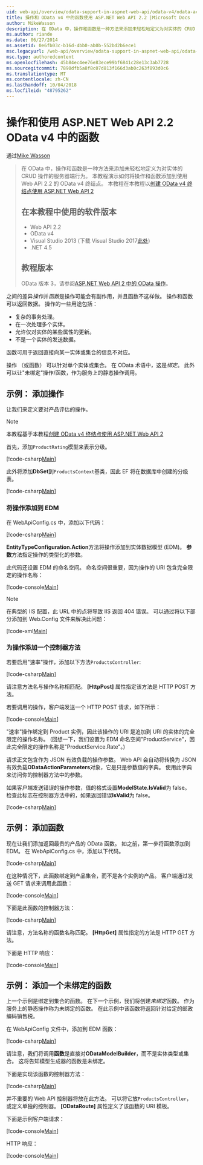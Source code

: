 ```yaml
---
uid: web-api/overview/odata-support-in-aspnet-web-api/odata-v4/odata-actions-and-functions
title: 操作和 OData v4 中的函数使用 ASP.NET Web API 2.2 |Microsoft Docs
author: MikeWasson
description: 在 OData 中，操作和函数是一种方法来添加未轻松地定义为对实体的 CRUD 操作的服务器端行为。 本教程演示如何...
ms.author: riande
ms.date: 06/27/2014
ms.assetid: 0e6fb03c-b16d-4bb0-ab0b-552bd2b6ece1
msc.legacyurl: /web-api/overview/odata-support-in-aspnet-web-api/odata-v4/odata-actions-and-functions
msc.type: authoredcontent
ms.openlocfilehash: 45b84ec4ee76e83ece99bf6841c28e13c3ab7728
ms.sourcegitcommit: 7890dfb5a8f8c07d813f166d3ab0c263f893d0c6
ms.translationtype: MT
ms.contentlocale: zh-CN
ms.lasthandoff: 10/04/2018
ms.locfileid: "48795262"
---
```

<a name="actions-and-functions-in-odata-v4-using-aspnet-web-api-22"></a>操作和使用 ASP.NET Web API 2.2 OData v4 中的函数
====================
通过[Mike Wasson](https://github.com/MikeWasson)

> 在 OData 中，操作和函数是一种方法来添加未轻松地定义为对实体的 CRUD 操作的服务器端行为。 本教程演示如何将操作和函数添加到使用 Web API 2.2 的 OData v4 终结点。 本教程在本教程以[创建 OData v4 终结点使用 ASP.NET Web API 2](create-an-odata-v4-endpoint.md)
>
> ## <a name="software-versions-used-in-the-tutorial"></a>在本教程中使用的软件版本
>
> - Web API 2.2
> - OData v4
> - Visual Studio 2013 (下载 Visual Studio 2017[此处](https://visualstudio.microsoft.com/downloads/?utm_medium=microsoft&utm_source=docs.microsoft.com&utm_campaign=button+cta&utm_content=download+vs2017))
> - .NET 4.5
>
> ## <a name="tutorial-versions"></a>教程版本
>
> OData 版本 3，请参阅[ASP.NET Web API 2 中的 OData 操作](../odata-v3/odata-actions.md)。

之间的差异*操作*并*函数*是操作可能会有副作用，并且函数不这样做。 操作和函数可以返回数据。 操作的一些用途包括：

- 复杂的事务处理。
- 在一次处理多个实体。
- 允许仅对实体的某些属性的更新。
- 不是一个实体的发送数据。

函数可用于返回直接向某一实体或集合的信息不对应。

操作 （或函数） 可以针对单个实体或集合。 在 OData 术语中，这是*绑定*。 此外可以让&quot;未绑定&quot;操作/函数，作为服务上的静态操作调用。

## <a name="example-adding-an-action"></a>示例： 添加操作

让我们来定义要对产品评估的操作。

> [!NOTE]
> 本教程基于本教程[创建 OData v4 终结点使用 ASP.NET Web API 2](create-an-odata-v4-endpoint.md)


首先，添加`ProductRating`模型来表示分级。

[!code-csharp[Main](odata-actions-and-functions/samples/sample1.cs)]

此外将添加**DbSet**到`ProductsContext`基类，因此 EF 将在数据库中创建的分级表。

[!code-csharp[Main](odata-actions-and-functions/samples/sample2.cs)]

### <a name="add-the-action-to-the-edm"></a>将操作添加到 EDM

在 WebApiConfig.cs 中，添加以下代码：

[!code-csharp[Main](odata-actions-and-functions/samples/sample3.cs)]

**EntityTypeConfiguration.Action**方法将操作添加到实体数据模型 (EDM)。 **参数**方法指定操作的类型化的参数。

此代码还设置 EDM 的命名空间。 命名空间很重要，因为操作的 URI 包含完全限定的操作名称：

[!code-console[Main](odata-actions-and-functions/samples/sample4.cmd)]

> [!NOTE]
> 在典型的 IIS 配置，此 URL 中的点将导致 IIS 返回 404 错误。 可以通过将以下部分添加到 Web.Config 文件来解决此问题：

[!code-xml[Main](odata-actions-and-functions/samples/sample5.xml)]

### <a name="add-a-controller-method-for-the-action"></a>为操作添加一个控制器方法

若要启用&quot;速率&quot;操作，添加以下方法`ProductsController`:

[!code-csharp[Main](odata-actions-and-functions/samples/sample6.cs)]

请注意方法名与操作名称相匹配。 **[HttpPost]** 属性指定该方法是 HTTP POST 方法。

若要调用的操作，客户端发送一个 HTTP POST 请求，如下所示：

[!code-console[Main](odata-actions-and-functions/samples/sample7.cmd)]

&quot;速率&quot;操作绑定到 Product 实例，因此该操作的 URI 是追加到 URI 的实体的完全限定的操作名称。 (回想一下，我们设置为 EDM 命名空间&quot;ProductService&quot;，因此完全限定的操作名称是&quot;ProductService.Rate&quot;。)

请求正文包含作为 JSON 有效负载的操作参数。 Web API 会自动将转换为 JSON 有效负载**ODataActionParameters**对象，它是只是参数值的字典。 使用此字典来访问你的控制器方法中的参数。

如果客户端发送错误的操作参数，值的格式设置**ModelState.IsValid**为 false。 检查此标志在控制器方法中的，如果返回错误**IsValid**为 false。

[!code-csharp[Main](odata-actions-and-functions/samples/sample8.cs)]

## <a name="example-adding-a-function"></a>示例： 添加函数

现在让我们添加返回最贵的产品的 OData 函数。 如之前，第一步将函数添加到 EDM。 在 WebApiConfig.cs 中，添加以下代码。

[!code-csharp[Main](odata-actions-and-functions/samples/sample9.cs)]

在这种情况下，此函数绑定到产品集合，而不是各个实例的产品。 客户端通过发送 GET 请求来调用此函数：

[!code-console[Main](odata-actions-and-functions/samples/sample10.cmd)]

下面是此函数的控制器方法：

[!code-csharp[Main](odata-actions-and-functions/samples/sample11.cs)]

请注意，方法名称的函数名称匹配。 **[HttpGet]** 属性指定的方法是 HTTP GET 方法。

下面是 HTTP 响应：

[!code-console[Main](odata-actions-and-functions/samples/sample12.cmd)]

## <a name="example-adding-an-unbound-function"></a>示例： 添加一个未绑定的函数

上一个示例是绑定到集合的函数。 在下一个示例，我们将创建*未绑定*函数。 作为服务上的静态操作称为未绑定的函数。 在此示例中该函数将返回针对给定的邮政编码销售税。

在 WebApiConfig 文件中，添加到 EDM 函数：

[!code-csharp[Main](odata-actions-and-functions/samples/sample13.cs)]

请注意，我们将调用**函数**是直接对**ODataModelBuilder**，而不是实体类型或集合。 这将告知模型生成器的函数是未绑定。

下面是实现该函数的控制器方法：

[!code-csharp[Main](odata-actions-and-functions/samples/sample14.cs)]

并不重要的 Web API 控制器将放在此方法。 可以将它放`ProductsController`，或定义单独的控制器。 **[ODataRoute]** 属性定义了该函数的 URI 模板。

下面是示例客户端请求：

[!code-console[Main](odata-actions-and-functions/samples/sample15.cmd)]

HTTP 响应：

[!code-console[Main](odata-actions-and-functions/samples/sample16.cmd)]
